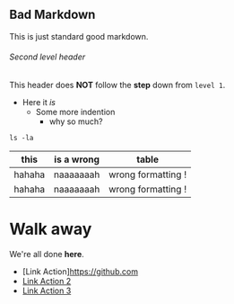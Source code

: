 ## Bad Markdown

This is just standard good markdown.

###### Second level header

This header does **NOT** follow the __step__ down from `level 1`.

- Here it *is*
  - Some more indention
      - why so much?

```
ls -la
```

| this | is a wrong | table |
| ---------------| -----------| -----------|
| hahaha | naaaaaaah | wrong formatting !    |
| hahaha | naaaaaaah | wrong formatting !    |

# Walk away

We're all done **here**.
- [Link Action]https://github.com
- [Link Action 2](#wesh)
- [Link Action 3](http://www.glouglouglglsdgdfgfdgsfgdfgdf.com)
